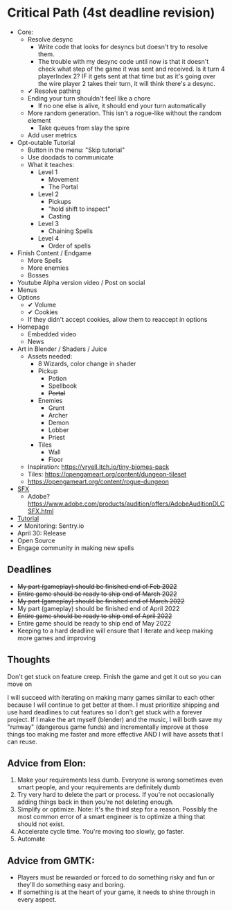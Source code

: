 # Critical Path (4st deadline revision)
- Core:
    - Resolve desync
        - Write code that looks for desyncs but doesn't try to resolve them.
        - The trouble with my desync code until now is that it doesn't check what step of the game it was sent and received.  Is it turn 4 playerIndex 2?  IF it gets sent at that time but as it's going over the wire player 2 takes their turn, it will think there's a desync.
    - ✔ Resolve pathing
    - Ending your turn shouldn't feel like a chore
        - If no one else is alive, it should end your turn automatically
    - More random generation.  This isn't a rogue-like without the random element
        - Take queues from slay the spire
    - Add user metrics
- Opt-outable Tutorial 
    - Button in the menu: "Skip tutorial"
    - Use doodads to communicate
    - What it teaches:
        - Level 1
            - Movement
            - The Portal
        - Level 2
            - Pickups
            - "hold shift to inspect"
            - Casting
        - Level 3
            - Chaining Spells
        - Level 4
            - Order of spells
- Finish Content / Endgame
    - More Spells
    - More enemies
    - Bosses
- Youtube Alpha version video / Post on social
- Menus
- Options
    - ✔ Volume
    - ✔ Cookies
    - If they didn't accept cookies, allow them to reaccept in options
- Homepage
    - Embedded video
    - News
- Art in Blender / Shaders / Juice
    - Assets needed:
        - 8 Wizards, color change in shader
        - Pickup
            - Potion
            - Spellbook
            - ~~Portal~~
        - Enemies
            - Grunt
            - Archer
            - Demon
            - Lobber
            - Priest
        - Tiles
            - Wall
            - Floor
    - Inspiration: https://vryell.itch.io/tiny-biomes-pack
    - Tiles: https://opengameart.org/content/dungeon-tileset
    - https://opengameart.org/content/rogue-dungeon
- [SFX](https://www.asoundeffect.com/sound-library/metamorphosis/)
    - Adobe? https://www.adobe.com/products/audition/offers/AdobeAuditionDLCSFX.html
- [Tutorial](https://www.youtube.com/watch?v=-GV814cWiAw)
- ✔ Monitoring: Sentry.io
- April 30: Release
- Open Source
- Engage community in making new spells

## Deadlines
- ~~My part (gameplay) should be finished end of Feb 2022~~
- ~~Entire game should be ready to ship end of March 2022~~
- ~~My part (gameplay) should be finished end of March 2022~~
- My part (gameplay) should be finished end of April 2022
- ~~Entire game should be ready to ship end of April 2022~~
- Entire game should be ready to ship end of May 2022
- Keeping to a hard deadline will ensure that I iterate and keep making more games and improving
## Thoughts
Don't get stuck on feature creep.  Finish the game and get it out so you can move on

I will succeed with iterating on making many games similar to each other because I will continue to get better at them.  I must prioritize shipping and use hard deadlines to cut features so I don't get stuck with a forever project.
If I make the art myself (blender) and the music, I will both save my "runway" (dangerous game funds) and incrementally improve at those things too making me faster and more effective AND I will have assets that I can reuse.

## Advice from Elon:
1. Make your requirements less dumb.  Everyone is wrong sometimes even smart people, and your requirements are definitely dumb
2. Try very hard to delete the part or process.  If you're not occasionally adding things back in then you're not deleting enough.
3. Simplify or optimize.  Note: It's the third step for a reason. Possibly the most common error of a smart engineer is to optimize a thing that should not exist.
4. Accelerate cycle time.  You're moving too slowly, go faster.
5. Automate

## Advice from GMTK:
- Players must be rewarded or forced to do something risky and fun or they'll do something easy and boring.
- If something is at the heart of your game, it needs to shine through in every aspect.